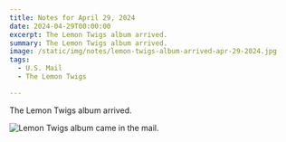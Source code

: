 ```yaml
---
title: Notes for April 29, 2024
date: 2024-04-29T00:00:00
excerpt: The Lemon Twigs album arrived.
summary: The Lemon Twigs album arrived.
image: /static/img/notes/lemon-twigs-album-arrived-apr-29-2024.jpg
tags:
  - U.S. Mail
  - The Lemon Twigs

---
```


The Lemon Twigs album arrived.

![Lemon Twigs album came in the mail.](static/img/notes/lemon-twigs-album-arrived-apr-29-2024.jpg)